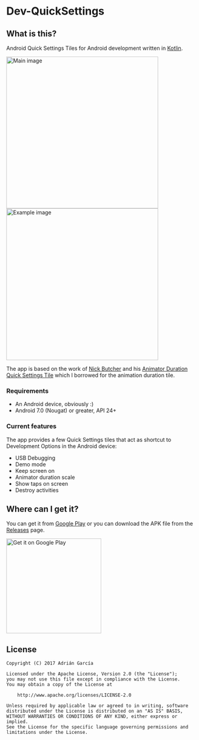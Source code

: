 # Dev-QuickSettings
## What is this?
Android Quick Settings Tiles for Android development written in [Kotlin](https://kotlinlang.org/).

<img src="https://raw.githubusercontent.com/adriangl/Dev-QuickSettings/master/graphics/screenshots/en-US_main.png" alt="Main image" width="400px"/>        <img src="https://raw.githubusercontent.com/adriangl/Dev-QuickSettings/master/graphics/screenshots/en-US_example.png" alt="Example image" width="400px"/>

The app is based on the work of [Nick Butcher](https://github.com/nickbutcher) and his [Animator Duration Quick Settings Tile](https://github.com/nickbutcher/AnimatorDurationTile) which I borrowed for the animation duration tile.

### Requirements
* An Android device, obviously :)
* Android 7.0 (Nougat) or greater, API 24+

### Current features
The app provides a few Quick Settings tiles that act as shortcut to Development Options in the Android device:
* USB Debugging
* Demo mode
* Keep screen on
* Animator duration scale
* Show taps on screen
* Destroy activities

## Where can I get it?
You can get it from [Google Play](https://play.google.com/store/apps/details?id=com.adriangl.devquicksettings) or you can download the APK file from the [Releases](https://github.com/adriangl/Android-Dev-QuickSettings/releases) page.

<a href="https://play.google.com/store/apps/details?id=com.adriangl.devquicksettings"><img src="https://play.google.com/intl/en_us/badges/images/generic/en_badge_web_generic.png" alt="Get it on Google Play" width="250px"></a>

## License
```
Copyright (C) 2017 Adrián García

Licensed under the Apache License, Version 2.0 (the "License");
you may not use this file except in compliance with the License.
You may obtain a copy of the License at

    http://www.apache.org/licenses/LICENSE-2.0

Unless required by applicable law or agreed to in writing, software
distributed under the License is distributed on an "AS IS" BASIS,
WITHOUT WARRANTIES OR CONDITIONS OF ANY KIND, either express or implied.
See the License for the specific language governing permissions and
limitations under the License.
```
